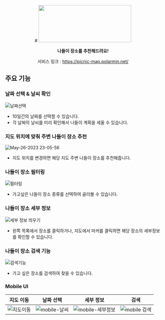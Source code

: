 <div align="center" >
# <img src="https://github.com/green-pinetree/picnic-map/assets/81913106/56c37956-bbec-48e2-962b-ccb3157ef0dc" width="300" height="120"/>

**나들이 장소를 추천해드려요!**

서비스 링크 : https://picnic-map.polarmin.net/

</div>

## 주요 기능

### 날짜 선택 & 날씨 확인

![날짜선택](https://github.com/green-pinetree/picnic-map/assets/81913106/61004938-da06-4b33-b82c-f14d1ca4f828)

- 10일간의 날짜를 선택할 수 있습니다.
- 각 날짜의 날씨를 미리 확인해서 나들이 계획을 세울 수 있습니다.

### 지도 위치에 맞춰 주변 나들이 장소 추천

![May-26-2023 23-05-56](https://github.com/green-pinetree/picnic-map/assets/81913106/b698081a-6ea1-4b85-9a28-e347ddacba0f)

- 지도 위치를 변경하면 해당 지도 주변 나들이 장소를 추천해줍니다.

### 나들이 장소 필터링

![필터링](https://github.com/green-pinetree/picnic-map/assets/81913106/0ad3f6e2-b9df-4b04-8c25-508b15ba434d)

- 가고싶은 나들이 장소 종류를 선택하여 골라볼 수 있습니다.

### 나들이 장소 세부 정보

![세부 정보 띄우기](https://github.com/green-pinetree/picnic-map/assets/81913106/c14e1e0a-be99-4ff1-85a9-ea6cc2aaf1d0)

- 왼쪽 목록에서 장소를 클릭하거나, 지도에서 마커를 클릭하면 해당 장소의 세부정보를 확인할 수 있습니다.

### 나들이 장소 검색 기능

![검색기능](https://github.com/green-pinetree/picnic-map/assets/81913106/4c0b029b-0694-45eb-bc32-a9b70016068a)

- 가고 싶은 장소를 검색하여 찾을 수 있습니다.

### Mobile UI

|                                                        지도 이동                                                         |                                                         날짜 선택                                                         |                                                            세부 정보                                                            |                                                            검색                                                            |
| :----------------------------------------------------------------------------------------------------------------------: | :-----------------------------------------------------------------------------------------------------------------------: | :-----------------------------------------------------------------------------------------------------------------------------: | :------------------------------------------------------------------------------------------------------------------------: |
| ![지도이동](https://github.com/boostcampwm-2022/web34-moheyum/assets/81913106/a2d75d9c-9a36-43fa-8ae7-bc3f564b089f) | ![mobile-날씨](https://github.com/boostcampwm-2022/web34-moheyum/assets/81913106/9a0e0b61-d94a-4019-a064-ad3fb8897bb1) | ![mobile-세부정보](https://github.com/boostcampwm-2022/web34-moheyum/assets/81913106/9a0aa6c6-b978-45d0-9ab6-02391fc8fd7e) | ![mobile 검색](https://github.com/boostcampwm-2022/web34-moheyum/assets/81913106/680b8011-13d2-4840-9553-1d7444a5254f) |
